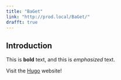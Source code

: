 ```yaml
---
title: "BaGet"
link: "http://prod.local/BaGet/"
drafft: true
---
```

## Introduction

This is **bold** text, and this is *emphasized* text.

Visit the [Hugo](https://gohugo.io) website!